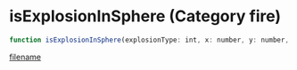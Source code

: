 # isExplosionInSphere (Category fire)

```js
function isExplosionInSphere(explosionType: int, x: number, y: number, z: number, radius: number): boolean
```

[filename](isExplosionInSphere_m.md ':include')